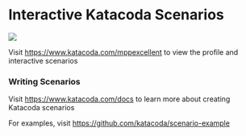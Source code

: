 # Interactive Katacoda Scenarios

[![](http://shields.katacoda.com/katacoda/mppexcellent/count.svg)](https://www.katacoda.com/mppexcellent "Get your profile on Katacoda.com")

Visit https://www.katacoda.com/mppexcellent to view the profile and interactive scenarios

### Writing Scenarios
Visit https://www.katacoda.com/docs to learn more about creating Katacoda scenarios

For examples, visit https://github.com/katacoda/scenario-example
